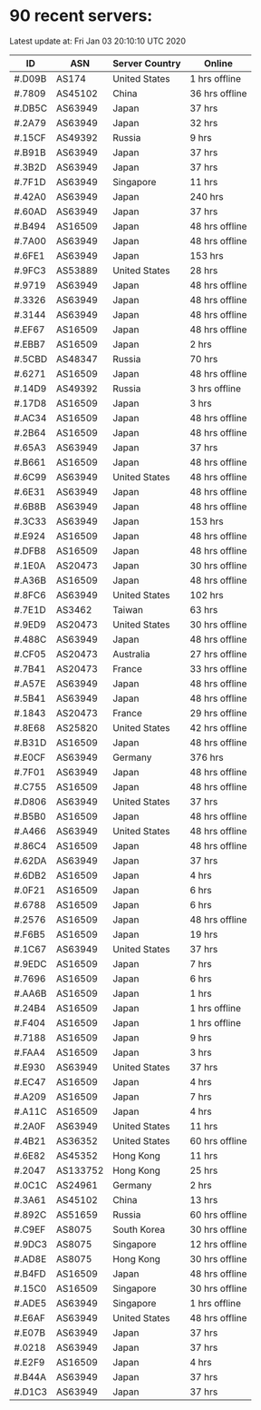 # 90 recent servers:

Latest update at: Fri Jan 03 20:10:10 UTC 2020

| ID | ASN | Server Country | Online |
| -- | --- | -------------- | ------ |
| #.D09B | AS174 | United States | 1 hrs offline |
| #.7809 | AS45102 | China | 36 hrs offline |
| #.DB5C | AS63949 | Japan | 37 hrs |
| #.2A79 | AS63949 | Japan | 32 hrs |
| #.15CF | AS49392 | Russia | 9 hrs |
| #.B91B | AS63949 | Japan | 37 hrs |
| #.3B2D | AS63949 | Japan | 37 hrs |
| #.7F1D | AS63949 | Singapore | 11 hrs |
| #.42A0 | AS63949 | Japan | 240 hrs |
| #.60AD | AS63949 | Japan | 37 hrs |
| #.B494 | AS16509 | Japan | 48 hrs offline |
| #.7A00 | AS63949 | Japan | 48 hrs offline |
| #.6FE1 | AS63949 | Japan | 153 hrs |
| #.9FC3 | AS53889 | United States | 28 hrs |
| #.9719 | AS63949 | Japan | 48 hrs offline |
| #.3326 | AS63949 | Japan | 48 hrs offline |
| #.3144 | AS63949 | Japan | 48 hrs offline |
| #.EF67 | AS16509 | Japan | 48 hrs offline |
| #.EBB7 | AS16509 | Japan | 2 hrs |
| #.5CBD | AS48347 | Russia | 70 hrs |
| #.6271 | AS16509 | Japan | 48 hrs offline |
| #.14D9 | AS49392 | Russia | 3 hrs offline |
| #.17D8 | AS16509 | Japan | 3 hrs |
| #.AC34 | AS16509 | Japan | 48 hrs offline |
| #.2B64 | AS16509 | Japan | 48 hrs offline |
| #.65A3 | AS63949 | Japan | 37 hrs |
| #.B661 | AS16509 | Japan | 48 hrs offline |
| #.6C99 | AS63949 | United States | 48 hrs offline |
| #.6E31 | AS63949 | Japan | 48 hrs offline |
| #.6B8B | AS63949 | Japan | 48 hrs offline |
| #.3C33 | AS63949 | Japan | 153 hrs |
| #.E924 | AS16509 | Japan | 48 hrs offline |
| #.DFB8 | AS16509 | Japan | 48 hrs offline |
| #.1E0A | AS20473 | Japan | 30 hrs offline |
| #.A36B | AS16509 | Japan | 48 hrs offline |
| #.8FC6 | AS63949 | United States | 102 hrs |
| #.7E1D | AS3462 | Taiwan | 63 hrs |
| #.9ED9 | AS20473 | United States | 30 hrs offline |
| #.488C | AS63949 | Japan | 48 hrs offline |
| #.CF05 | AS20473 | Australia | 27 hrs offline |
| #.7B41 | AS20473 | France | 33 hrs offline |
| #.A57E | AS63949 | Japan | 48 hrs offline |
| #.5B41 | AS63949 | Japan | 48 hrs offline |
| #.1843 | AS20473 | France | 29 hrs offline |
| #.8E68 | AS25820 | United States | 42 hrs offline |
| #.B31D | AS16509 | Japan | 48 hrs offline |
| #.E0CF | AS63949 | Germany | 376 hrs |
| #.7F01 | AS63949 | Japan | 48 hrs offline |
| #.C755 | AS16509 | Japan | 48 hrs offline |
| #.D806 | AS63949 | United States | 37 hrs |
| #.B5B0 | AS16509 | Japan | 48 hrs offline |
| #.A466 | AS63949 | United States | 48 hrs offline |
| #.86C4 | AS16509 | Japan | 48 hrs offline |
| #.62DA | AS63949 | Japan | 37 hrs |
| #.6DB2 | AS16509 | Japan | 4 hrs |
| #.0F21 | AS16509 | Japan | 6 hrs |
| #.6788 | AS16509 | Japan | 6 hrs |
| #.2576 | AS16509 | Japan | 48 hrs offline |
| #.F6B5 | AS16509 | Japan | 19 hrs |
| #.1C67 | AS63949 | United States | 37 hrs |
| #.9EDC | AS16509 | Japan | 7 hrs |
| #.7696 | AS16509 | Japan | 6 hrs |
| #.AA6B | AS16509 | Japan | 1 hrs |
| #.24B4 | AS16509 | Japan | 1 hrs offline |
| #.F404 | AS16509 | Japan | 1 hrs offline |
| #.7188 | AS16509 | Japan | 9 hrs |
| #.FAA4 | AS16509 | Japan | 3 hrs |
| #.E930 | AS63949 | United States | 37 hrs |
| #.EC47 | AS16509 | Japan | 4 hrs |
| #.A209 | AS16509 | Japan | 7 hrs |
| #.A11C | AS16509 | Japan | 4 hrs |
| #.2A0F | AS63949 | United States | 11 hrs |
| #.4B21 | AS36352 | United States | 60 hrs offline |
| #.6E82 | AS45352 | Hong Kong | 11 hrs |
| #.2047 | AS133752 | Hong Kong | 25 hrs |
| #.0C1C | AS24961 | Germany | 2 hrs |
| #.3A61 | AS45102 | China | 13 hrs |
| #.892C | AS51659 | Russia | 60 hrs offline |
| #.C9EF | AS8075 | South Korea | 30 hrs offline |
| #.9DC3 | AS8075 | Singapore | 12 hrs offline |
| #.AD8E | AS8075 | Hong Kong | 30 hrs offline |
| #.B4FD | AS16509 | Japan | 48 hrs offline |
| #.15C0 | AS16509 | Singapore | 30 hrs offline |
| #.ADE5 | AS63949 | Singapore | 1 hrs offline |
| #.E6AF | AS63949 | United States | 48 hrs offline |
| #.E07B | AS63949 | Japan | 37 hrs |
| #.0218 | AS63949 | Japan | 37 hrs |
| #.E2F9 | AS16509 | Japan | 4 hrs |
| #.B44A | AS63949 | Japan | 37 hrs |
| #.D1C3 | AS63949 | Japan | 37 hrs |

